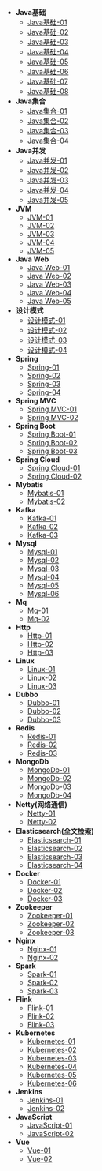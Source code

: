 - **Java基础**
  - [Java基础-01](interview/foundation/java-foundation-01.md)
  - [Java基础-02](interview/foundation/java-foundation-02.md)
  - [Java基础-03](interview/foundation/java-foundation-03.md)
  - [Java基础-04](interview/foundation/java-foundation-04.md)
  - [Java基础-05](interview/foundation/java-foundation-05.md)
  - [Java基础-06](interview/foundation/java-foundation-06.md)
  - [Java基础-07](interview/foundation/java-foundation-07.md)
  - [Java基础-08](interview/foundation/java-foundation-08.md)
- **Java集合**
  - [Java集合-01](interview/set/java-set-01.md)
  - [Java集合-02](interview/set/java-set-02.md)
  - [Java集合-03](interview/set/java-set-03.md)
  - [Java集合-04](interview/set/java-set-04.md)
- **Java并发**
  - [Java并发-01](interview/concurrency/java-concurrency-01.md)
  - [Java并发-02](interview/concurrency/java-concurrency-02.md)
  - [Java并发-03](interview/concurrency/java-concurrency-03.md)
  - [Java并发-04](interview/concurrency/java-concurrency-04.md)
  - [Java并发-05](interview/concurrency/java-concurrency-05.md)
- **JVM**
  - [JVM-01](interview/JVM/java-jvm-01.md)
  - [JVM-02](interview/JVM/java-jvm-02.md)
  - [JVM-03](interview/JVM/java-jvm-03.md)
  - [JVM-04](interview/JVM/java-jvm-04.md)
  - [JVM-05](interview/JVM/java-jvm-05.md)
- **Java Web**
  - [Java Web-01](interview/web/java-web-01.md) 
  - [Java Web-02](interview/web/java-web-02.md) 
  - [Java Web-03](interview/web/java-web-03.md) 
  - [Java Web-04](interview/web/java-web-04.md) 
  - [Java Web-05](interview/web/java-web-05.md) 
- **设计模式**
  - [设计模式-01](interview/designPattern/java-designPattern-01.md)
  - [设计模式-02](interview/designPattern/java-designPattern-02.md)
  - [设计模式-03](interview/designPattern/java-designPattern-03.md)
  - [设计模式-04](interview/designPattern/java-designPattern-04.md)
- **Spring**
  - [Spring-01](interview/spring/java-spring-01.md)
  - [Spring-02](interview/spring/java-spring-02.md)
  - [Spring-03](interview/spring/java-spring-03.md)
  - [Spring-04](interview/spring/java-spring-04.md)
- **Spring MVC**
  - [Spring MVC-01](interview/springmvc/java-springmvc-01.md)
  - [Spring MVC-02](interview/springmvc/java-springmvc-02.md)
- **Spring Boot**
  - [Spring Boot-01](interview/springboot/java-springboot-01.md)
  - [Spring Boot-02](interview/springboot/java-springboot-02.md)
  - [Spring Boot-03](interview/springboot/java-springboot-03.md)
- **Spring Cloud**
  - [Spring Cloud-01](interview/springcloud/java-springcloud-01.md)
  - [Spring Cloud-02](interview/springcloud/java-springcloud-02.md)
- **Mybatis**
  - [Mybatis-01](interview/mybatis/java-mybatis-01.md)
  - [Mybatis-02](interview/mybatis/java-mybatis-02.md)
- **Kafka**
  - [Kafka-01](interview/kafka/java-kafka-01.md)
  - [Kafka-02](interview/kafka/java-kafka-02.md)
  - [Kafka-03](interview/kafka/java-kafka-03.md)
- **Mysql**
  - [Mysql-01](interview/mysql/java-mysql-01.md)
  - [Mysql-02](interview/mysql/java-mysql-02.md)
  - [Mysql-03](interview/mysql/java-mysql-03.md)
  - [Mysql-04](interview/mysql/java-mysql-04.md)
  - [Mysql-05](interview/mysql/java-mysql-05.md)
  - [Mysql-06](interview/mysql/java-mysql-06.md)
- **Mq**
  - [Mq-01](interview/mq/mq-01.md)
  - [Mq-02](interview/mq/mq-02.md)
- **Http**
  - [Http-01](interview/http/http-01.md)
  - [Http-02](interview/http/http-02.md)
  - [Http-03](interview/http/http-03.md)
- **Linux**
  - [Linux-01](interview/linux/linux-01.md)
  - [Linux-02](interview/linux/linux-02.md)
  - [Linux-03](interview/linux/linux-03.md)
- **Dubbo**
  - [Dubbo-01](interview/dubbo/dubbo-01.md)
  - [Dubbo-02](interview/dubbo/dubbo-02.md)
  - [Dubbo-03](interview/dubbo/dubbo-03.md)
- **Redis**
  - [Redis-01](interview/redis/redis-01.md)
  - [Redis-02](interview/redis/redis-02.md)
  - [Redis-03](interview/redis/redis-03.md)
- **MongoDb**
  - [MongoDb-01](interview/mongodb/mongodb-01.md)
  - [MongoDb-02](interview/mongodb/mongodb-02.md)
  - [MongoDb-03](interview/mongodb/mongodb-03.md)
  - [MongoDb-04](interview/mongodb/mongodb-04.md)
- **Netty(网络通信)**
  - [Netty-01](interview/netty/netty-01.md)
  - [Netty-02](interview/netty/netty-02.md)
- **Elasticsearch(全文检索)**
  - [Elasticsearch-01](interview/elasticsearch/elasticsearch-01.md)
  - [Elasticsearch-02](interview/elasticsearch/elasticsearch-02.md)
  - [Elasticsearch-03](interview/elasticsearch/elasticsearch-03.md)
  - [Elasticsearch-04](interview/elasticsearch/elasticsearch-04.md)
- **Docker**
  - [Docker-01](interview/docker/docker-01.md)
  - [Docker-02](interview/docker/docker-02.md)
  - [Docker-03](interview/docker/docker-03.md)
- **Zookeeper**
  - [Zookeeper-01](interview/zookeeper/zookeeper-01.md)
  - [Zookeeper-02](interview/zookeeper/zookeeper-02.md)
  - [Zookeeper-03](interview/zookeeper/zookeeper-03.md)
- **Nginx**
  - [Nginx-01](interview/nginx/nginx-01.md)
  - [Nginx-02](interview/nginx/nginx-02.md)
- **Spark**
  - [Spark-01](interview/spark/spark-01.md)
  - [Spark-02](interview/spark/spark-02.md)
  - [Spark-03](interview/spark/spark-03.md)
- **Flink**
  - [Flink-01](interview/flink/flink-01.md)
  - [Flink-02](interview/flink/flink-02.md)
  - [Flink-03](interview/flink/flink-03.md)
- **Kubernetes**
  - [Kubernetes-01](interview/kubernetes/kubernetes-01.md)
  - [Kubernetes-02](interview/kubernetes/kubernetes-02.md)
  - [Kubernetes-03](interview/kubernetes/kubernetes-03.md)
  - [Kubernetes-04](interview/kubernetes/kubernetes-04.md)
  - [Kubernetes-05](interview/kubernetes/kubernetes-05.md)
  - [Kubernetes-06](interview/kubernetes/kubernetes-06.md)
- **Jenkins**
  - [Jenkins-01](interview/jenkins/jenkins-01.md)
  - [Jenkins-02](interview/jenkins/jenkins-02.md)
- **JavaScript**
  - [JavaScript-01](interview/javaScript/javaScript-01.md)
  - [JavaScript-02](interview/javaScript/javaScript-02.md)
- **Vue**
  - [Vue-01](interview/vue/vue-01.md)
  - [Vue-02](interview/vue/vue-02.md)
